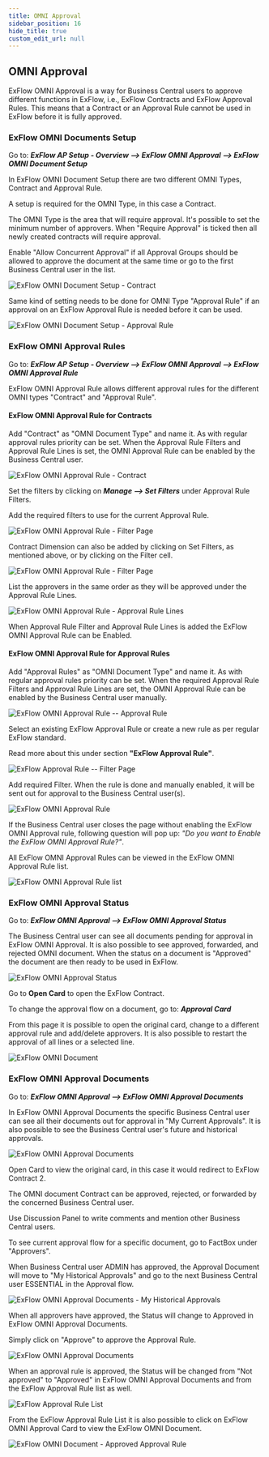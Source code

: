 ```yaml
---
title: OMNI Approval
sidebar_position: 16
hide_title: true
custom_edit_url: null
---
```

## OMNI Approval

ExFlow OMNI Approval is a way for Business Central users to approve different functions in ExFlow, i.e., ExFlow Contracts and ExFlow Approval Rules. This means that a Contract or an Approval Rule cannot be used in ExFlow before it is fully approved.

### ExFlow OMNI Documents Setup

Go to: ***ExFlow AP Setup - Overview --> ExFlow OMNI Approval --> ExFlow OMNI Document Setup***

In ExFlow OMNI Document Setup there are two different OMNI Types, Contract and Approval Rule.

A setup is required for the OMNI Type, in this case a Contract.

The OMNI Type is the area that will require approval. It's possible to set the minimum number of approvers. When "Require Approval" is ticked then all newly created contracts will require approval.

Enable "Allow Concurrent Approval" if all Approval Groups should be allowed to approve the document at the same time or go to the first Business Central user in the list.

![ExFlow OMNI Document Setup - Contract](@site/static/img/media/omni-document-setup-001.png)

Same kind of setting needs to be done for OMNI Type "Approval Rule" if an approval on an ExFlow Approval Rule is needed before it can be used.

![ExFlow OMNI Document Setup - Approval Rule](@site/static/img/media/omni-document-setup-002.png)

### ExFlow OMNI Approval Rules

Go to: ***ExFlow AP Setup - Overview --> ExFlow OMNI Approval --> ExFlow OMNI Approval Rule***

ExFlow OMNI Approval Rule allows different approval rules for the different OMNI types "Contract" and "Approval Rule".

#### **ExFlow OMNI Approval Rule for Contracts**

Add "Contract" as "OMNI Document Type" and name it. As with regular approval rules priority can be set. When the Approval Rule Filters and Approval Rule Lines is set, the OMNI Approval Rule can be enabled by the Business Central user.

![ExFlow OMNI Approval Rule - Contract](@site/static/img/media/omni-approval-rule-001.png)

Set the filters by clicking on ***Manage \--\> Set Filters*** under Approval Rule Filters.

Add the required filters to use for the current Approval Rule.

![ExFlow OMNI Approval Rule - Filter Page](@site/static/img/media/omni-filter-page-001.png)

Contract Dimension can also be added by clicking on Set Filters, as mentioned above, or by clicking on the Filter cell.

![ExFlow OMNI Approval Rule - Filter Page](@site/static/img/media/omni-approval-rule-filters-001.png)

List the approvers in the same order as they will be approved under the Approval Rule Lines.

![ExFlow OMNI Approval Rule - Approval Rule Lines](@site/static/img/media/omni-approval-rule-lines-001.png)

When Approval Rule Filter and Approval Rule Lines is added the ExFlow OMNI Approval Rule can be Enabled.

#### **ExFlow OMNI Approval Rule for Approval Rules**

Add "Approval Rules" as "OMNI Document Type" and name it. As with regular approval rules priority can be set. When the required Approval Rule Filters and Approval Rule Lines are set, the OMNI Approval Rule can
be enabled by the Business Central user manually.

![ExFlow OMNI Approval Rule -- Approval Rule](@site/static/img/media/omni-approval-rule-002.png)

Select an existing ExFlow Approval Rule or create a new rule as per regular ExFlow standard.

Read more about this under section **"ExFlow Approval Rule"**.

![ExFlow Approval Rule -- Filter Page](@site/static/img/media/omni-approval-rule-003.png)

Add required Filter. When the rule is done and manually enabled, it will be sent out for approval to the Business Central user(s).

![ExFlow OMNI Approval Rule](@site/static/img/media/omni-approval-rule-004.png)

If the Business Central user closes the page without enabling the ExFlow OMNI Approval rule, following question will pop up: *"Do you want to Enable the ExFlow OMNI Approval Rule?"*.

All ExFlow OMNI Approval Rules can be viewed in the ExFlow OMNI Approval Rule list.

![ExFlow OMNI Approval Rule list](@site/static/img/media/omni-approval-rules-001.png)

### ExFlow OMNI Approval Status

Go to: ***ExFlow OMNI Approval --> ExFlow OMNI Approval Status***

The Business Central user can see all documents pending for approval in ExFlow OMNI Approval. It is also possible to see approved, forwarded, and rejected OMNI document. When the status on a document is "Approved" the document are then ready to be used in ExFlow.

![ExFlow OMNI Approval Status](@site/static/img/media/omni-approval-status-001.png)

Go to **Open Card** to open the ExFlow Contract.

To change the approval flow on a document, go to: ***Approval Card***

From this page it is possible to open the original card, change to a different approval rule and add/delete approvers. It is also possible to restart the approval of all lines or a selected line.

![ExFlow OMNI Document](@site/static/img/media/omni-approval-document-001.png)

### ExFlow OMNI Approval Documents

Go to: ***ExFlow OMNI Approval --> ExFlow OMNI Approval Documents***

In ExFlow OMNI Approval Documents the specific Business Central user can see all their documents out for approval in "My Current Approvals". It is also possible to see the Business Central user's future and historical approvals.

![ExFlow OMNI Approval Documents](@site/static/img/media/omni-approval-documents-001.png)

Open Card to view the original card, in this case it would redirect to ExFlow Contract 2.

The OMNI document Contract can be approved, rejected, or forwarded by the concerned Business Central user.

Use Discussion Panel to write comments and mention other Business Central users.

To see current approval flow for a specific document, go to FactBox under "Approvers".

When Business Central user ADMIN has approved, the Approval Document will move to "My Historical Approvals" and go to the next Business Central user ESSENTIAL in the Approval flow.

![ExFlow OMNI Approval Documents - My Historical Approvals](@site/static/img/media/omni-approval-documents-002.png)

When all approvers have approved, the Status will change to Approved in ExFlow OMNI Approval Documents.

Simply click on "Approve" to approve the Approval Rule.

![ExFlow OMNI Approval Documents](@site/static/img/media/omni-approval-documents-003.png)

When an approval rule is approved, the Status will be changed from "Not approved" to "Approved" in ExFlow OMNI Approval Documents and from the ExFlow Approval Rule list as well.

![ExFlow Approval Rule List](@site/static/img/media/approval-rules-001.png)

From the ExFlow Approval Rule List it is also possible to click on ExFlow OMNI Approval Card to view the ExFlow OMNI Document.

![ExFlow OMNI Document - Approved Approval Rule](@site/static/img/media/omni-document-001.png)
